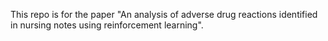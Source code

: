This repo is for the paper "An analysis of adverse drug reactions identified in nursing notes using reinforcement learning".
